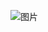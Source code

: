 ![图片](https://user-images.githubusercontent.com/73426989/191004220-18977957-330c-4b5e-921b-81f27019b622.png)
